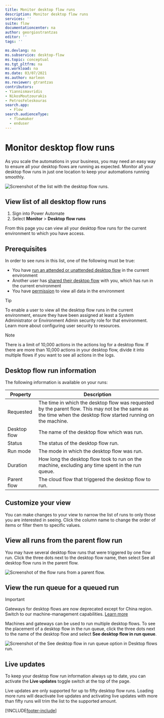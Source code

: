 ```yaml
---
title: Monitor desktop flow runs
description: Monitor desktop flow runs
services: ''
suite: flow
documentationcenter: na
author: georgiostrantzas
editor: ''
tags: ''

ms.devlang: na
ms.subservice: desktop-flow
ms.topic: conceptual
ms.tgt_pltfrm: na
ms.workload: na
ms.date: 03/07/2021
ms.author: marleon
ms.reviewer: gtrantzas
contributors:
- Yiannismavridis
- NikosMoutzourakis
- PetrosFeleskouras
search.app: 
  - Flow
search.audienceType: 
  - flowmaker
  - enduser
---
```

# Monitor desktop flow runs


As you scale the automations in your business, you may need an easy way to ensure all your desktop flows are running as expected. Monitor all your desktop flow runs in just one location to keep your automations running smoothly. 

 ![Screenshot of the list with the desktop flow runs.](media\monitoring\monitor-desktop-flow-queues-4.png)

## View list of all desktop flow runs 
1. Sign into Power Automate 
1. Select **Monitor** > **Desktop flow runs**

From this page you can view all your desktop flow runs for the current environment to which you have access. 

## Prerequisites 

In order to see runs in this list, one of the following must be true: 
- You have [run an attended or unattended desktop flow](run-desktop-flow.md) in the current environment 
- Another user has [shared their desktop flow](../create-team-flows.md#share-a-cloud-flow-with-run-only-permissions) with you, which has run in the current environment
- You have [permission](/power-platform/admin/database-security) to view all data in the environment 

> [!TIP]
> To enable a user to view all the desktop flow runs in the current environment, ensure they have been assigned at least a System Administrator or Environment Admin security role for that environment. Learn more about configuring user security to resources. 

> [!NOTE]
> There is a limit of 10,000 actions in the actions log for a desktop flow. If there are more than 10,000 actions in your desktop flow, divide it into multiple flows if you want to see all actions in the logs.

 

## Desktop flow run information 

The following information is available on your runs: 

|Property|Description|
|-----|-----|
|Requested|The time in which the desktop flow was requested by the parent flow. This may not be the same as the time when the desktop flow started running on the machine.|
|Desktop flow |The name of the desktop flow which was run.|
|Status|The status of the desktop flow run.|
|Run mode|The mode in which the desktop flow was run.|
|Duration|How long the desktop flow took to run on the machine, excluding any time spent in the run queue.|
|Parent flow|The cloud flow that triggered the desktop flow to run.|

## Customize your view 

You can make changes to your view to narrow the list of runs to only those you are interested in seeing. Click the column name to change the order of items or filter them to specific values. 

## View all runs from the parent flow run 

You may have several desktop flow runs that were triggered by one flow run. Click the three dots next to the desktop flow name, then select See all desktop flow runs in the parent flow. 

  ![Screenshot of the flow runs from a parent flow.](media\monitoring\monitor-desktop-flow-queues-5.png)

## View the run queue for a queued run 

> [!IMPORTANT]
> Gateways for desktop flows are now deprecated except for China region. Switch to our machine-management capabilities. [Learn more](manage-machines.md#switch-from-gateways-to-direct-connectivity)

Machines and gateways can be used to run multiple desktop flows. To see the placement of a desktop flow in the run queue, click the three dots next to the name of the desktop flow and select **See desktop flow in run queue**.

![Screenshot of the See desktop flow in run queue option in Desktop flows run.](media\monitoring\monitor-desktop-see-desktop-flow-run-queue.png)

## Live updates 

To keep your desktop flow run information always up to date, you can activate the **Live updates** toggle switch at the top of the page. 

Live updates are only supported for up to fifty desktop flow runs. Loading more runs will deactivate live updates and activating live updates with more than fifty runs will trim the list to the supported amount. 

[!INCLUDE[footer-include](../includes/footer-banner.md)]
